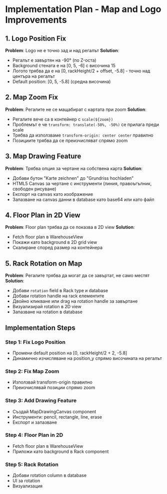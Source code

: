 # Implementation Plan - Map and Logo Improvements

## 1. Logo Position Fix
**Problem**: Logo не е точно зад и над регалът
**Solution**: 
- Регалът е завъртян на -90° (по Z-оста)
- Background стената е на [0, 5, -6] с височина 15
- Логото трябва да е на [0, rackHeight/2 + offset, -5.8] - точно над центъра на регалът
- Default position: [0, 5, -5.8] (средна височина)

## 2. Map Zoom Fix  
**Problem**: Регалите не се мащабират с картата при zoom
**Solution**:
- Регалите вече са в контейнер с `scale(${zoom})`
- Проблемът е че `transform: translate(-50%, -50%)` се прилага преди scale
- Трябва да използваме `transform-origin: center center` правилно
- Позициите трябва да се преизчисляват спрямо zoom

## 3. Map Drawing Feature
**Problem**: Трябва опция за чертане на собствена карта
**Solution**:
- Добави бутон "Karte zeichnen" до "Grundriss hochladen"
- HTML5 Canvas за чертане с инструменти (линия, правоъгълник, свободен рисуване)
- Експорт на canvas като изображение
- Запазване на canvas данни в database като base64 или като файл

## 4. Floor Plan in 2D View
**Problem**: Floor plan трябва да се показва в 2D view
**Solution**:
- Fetch floor plan в WarehouseView
- Покажи като background в 2D grid view
- Скалиране според размер на контейнера

## 5. Rack Rotation on Map
**Problem**: Регалите трябва да могат да се завъртат, не само местят
**Solution**:
- Добави `rotation` field в Rack type и database
- Добави rotation handle на rack елементите
- Двойно кликване или drag на rotation handle за завъртане
- Визуализирай rotation в 2D view
- Запазване на rotation в database

## Implementation Steps

### Step 1: Fix Logo Position
- Промени default position на [0, rackHeight/2 + 2, -5.8]
- Динамично изчисляване на position_y спрямо височината на регалът

### Step 2: Fix Map Zoom
- Използвай transform-origin правилно
- Преизчислявай позиции спрямо zoom

### Step 3: Add Drawing Feature
- Създай MapDrawingCanvas component
- Инструменти: pencil, rectangle, line, erase
- Експорт и запазване

### Step 4: Floor Plan in 2D
- Fetch floor plan в WarehouseView
- Приложи като background в Rack component

### Step 5: Rack Rotation
- Добави rotation column в database
- UI за rotation
- Визуализация


